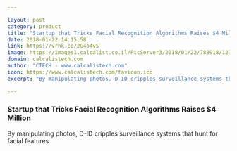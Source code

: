 ```yaml
---

layout: post
category: product
title: "Startup that Tricks Facial Recognition Algorithms Raises $4 Million"
date: 2018-01-22 14:15:58
link: https://vrhk.co/2G4o4vS
image: https://images1.calcalist.co.il/PicServer3/2018/01/22/788918/123_l.jpg
domain: calcalistech.com
author: "CTECH - www.calcalistech.com"
icon: https://www.calcalistech.com/favicon.ico
excerpt: "By manipulating photos, D-ID cripples surveillance systems that hunt for facial features"

---
```


### Startup that Tricks Facial Recognition Algorithms Raises $4 Million

By manipulating photos, D-ID cripples surveillance systems that hunt for facial features
